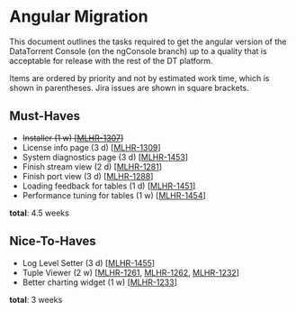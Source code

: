 Angular Migration
=================

This document outlines the tasks required to get the angular version of the DataTorrent Console (on the ngConsole branch) up to a quality that is acceptable for release with the rest of the DT platform.

Items are ordered by priority and not by estimated work time, which is shown in parentheses.
Jira issues are shown in square brackets.

Must-Haves
----------
- ~~Installer (1 w) [[MLHR-1307](https://malhar.atlassian.net/browse/MLHR-1307)]~~
- License info page (3 d) [[MLHR-1309](https://malhar.atlassian.net/browse/MLHR-1309)]
- System diagnostics page (3 d) [[MLHR-1453](https://malhar.atlassian.net/browse/MLHR-1453)]
- Finish stream view (2 d) [[MLHR-1281](https://malhar.atlassian.net/browse/MLHR-1281)]
- Finish port view (3 d) [[MLHR-1288](https://malhar.atlassian.net/browse/MLHR-1288)]
- Loading feedback for tables (1 d) [[MLHR-1451](https://malhar.atlassian.net/browse/MLHR-1451)]
- Performance tuning for tables (1 w) [[MLHR-1454](https://malhar.atlassian.net/browse/MLHR-1454)]

**total**: 4.5 weeks

Nice-To-Haves
-------------
- Log Level Setter (3 d) [[MLHR-1455](https://malhar.atlassian.net/browse/MLHR-1455)]
- Tuple Viewer (2 w) [[MLHR-1261](https://malhar.atlassian.net/browse/MLHR-1261), [MLHR-1262](https://malhar.atlassian.net/browse/MLHR-1262), [MLHR-1232](https://malhar.atlassian.net/browse/MLHR-1232)]
- Better charting widget (1 w) [[MLHR-1233](https://malhar.atlassian.net/browse/MLHR-1233)]

**total**: 3 weeks
